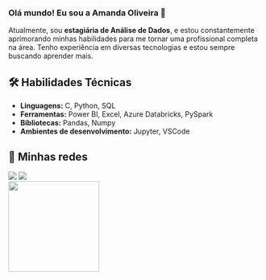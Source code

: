 ### Olá mundo! Eu sou a Amanda Oliveira 👋

Atualmente, sou **estagiária de Análise de Dados**, e estou constantemente aprimorando minhas habilidades para me tornar uma profissional completa na área. Tenho experiência em diversas tecnologias e estou sempre buscando aprender mais.

## 🛠️ Habilidades Técnicas
- **Linguagens:** C, Python, SQL
- **Ferramentas:** Power BI, Excel, Azure Databricks, PySpark
- **Bibliotecas:** Pandas, Numpy
- **Ambientes de desenvolvimento:** Jupyter, VSCode

## 🔗 Minhas redes
<div style="display: inline-block;">
<a href="https://codepen.io/Amanda___" target="_blank"><img src="https://img.shields.io/badge/Codepen-000?style=for-the-badge&logo=codepen&logoColor=white" target="_blank"></a>
<a href="https://www.linkedin.com/in/amanda-oliveira-016030168/" target="_blank"><img src="https://img.shields.io/badge/-LinkedIn-%230077B5?style=for-the-badge&logo=linkedin&logoColor=white" target="_blank"></a>   
</div>

<br>
<img height="180em" src="https://github-readme-stats.vercel.app/api/top-langs/?username=AmandaOliveira3&layout=compact&langs_count=7&theme=dracula"/>

<div id="header" align="center">
  <img src="https://komarev.com/ghpvc/?username=AmandaOliveira3&style=for-the-badge&color=blueviolet" alt=""/>
</div>
